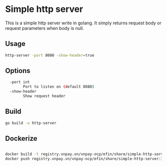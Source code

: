 # Simple http server

This is a simple http server write in golang. It simply returns request body or request parameters when body is null.

## Usage

```bash
http-server -port 8080 -show-header=true
```

## Options

```bash
  -port int
        Port to listen on (default 8080)
  -show-header
        Show request header
```

## Build

```bash
go build -o http-server
```

## Dockerize

```bash

docker build -t registry.vnpay.vn/vnpay-ocp/efin/share/simple-http-server:1.0.0 .
docker push registry.vnpay.vn/vnpay-ocp/efin/share/simple-http-server:1.0.0
```

